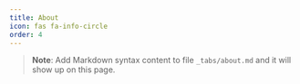 ```yaml
---
title: About
icon: fas fa-info-circle
order: 4
---
```


> **Note**: Add Markdown syntax content to file `_tabs/about.md` and it will show up on this page.
